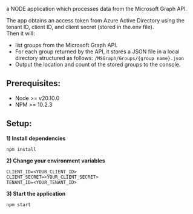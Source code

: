 a NODE application which processes data from the Microsoft Graph API.

The app obtains an access token from Azure Active Directory using the tenant ID, 
client ID, and client secret (stored in the.env file).  
Then it will: 
- list groups from the Microsoft Graph API. 
- For each group returned by the API, it stores a JSON file in a local directory structured as follows:
```/MSGraph/Groups/{group name}.json```
- Output the location and count of the stored groups to the console.

## Prerequisites:
- Node >= v20.10.0
- NPM >= 10.2.3

## Setup:
**1) Install dependencies**
```shell
npm install
```
**2) Change your environment variables**
```
CLIENT_ID=<YOUR_CLIENT_ID>
CLIENT_SECRET=<YOUR_CLIENT_SECRET>
TENANT_ID=<YOUR_TENANT_ID>
```

**3) Start the application**
```shell
npm start
```




